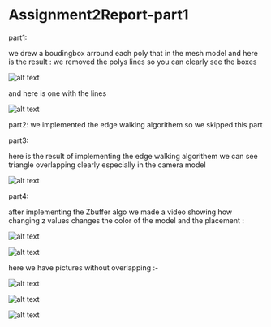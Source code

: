 # Assignment2Report-part1

part1:

we drew a boudingbox arround each poly that in the mesh model and here is the result : we removed the polys lines so you can clearly see the boxes

![alt text](https://github.com/HaifaGraphicsCourses/computer-graphics-2022-coding-machines/blob/master/Assignment2Report/hw2.1.PNG)

and here is one with the lines

![alt text](https://github.com/HaifaGraphicsCourses/computer-graphics-2022-coding-machines/blob/master/Assignment2Report/HW2.1.2.PNG)

part2: we implemented the edge walking algorithem so we skipped this part

part3:

here is the result of implementing the edge walking algorithem  we can see triangle overlapping clearly especially in the camera model 

![alt text](https://github.com/HaifaGraphicsCourses/computer-graphics-2022-coding-machines/blob/master/Assignment2Report/HW2.3.PNG)

part4:

after implementing the Zbuffer algo we made a video showing how changing z values changes the color of the model and the placement : 

![alt text](https://github.com/HaifaGraphicsCourses/computer-graphics-2022-coding-machines/blob/master/Assignment2Report/video_part3.gif)


![alt text](https://github.com/HaifaGraphicsCourses/computer-graphics-2022-coding-machines/blob/master/Assignment2Report/hw2_last.gif)



here we have pictures without overlapping :- 

![alt text](https://github.com/HaifaGraphicsCourses/computer-graphics-2022-coding-machines/blob/master/Assignment2Report/hw2.4.1.PNG)

![alt text](https://github.com/HaifaGraphicsCourses/computer-graphics-2022-coding-machines/blob/master/Assignment2Report/HW2.4.2.PNG)

![alt text](https://github.com/HaifaGraphicsCourses/computer-graphics-2022-coding-machines/blob/master/Assignment2Report/HW2.4.5.PNG)



